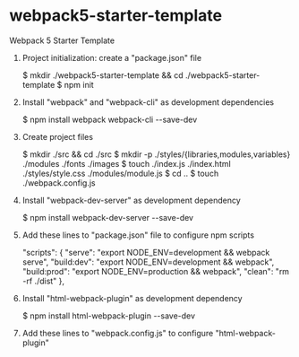 # webpack5-starter-template

Webpack 5 Starter Template

1.  Project initialization: create a "package.json" file

    $ mkdir ./webpack5-starter-template && cd ./webpack5-starter-template
    $ npm init

2.  Install "webpack" and "webpack-cli" as development dependencies

    $ npm install webpack webpack-cli --save-dev

3.  Create project files

    $ mkdir ./src && cd ./src
    $ mkdir -p ./styles/{libraries,modules,variables} ./modules ./fonts ./images
    $ touch ./index.js ./index.html ./styles/style.css ./modules/module.js
    $ cd ..
    $ touch ./webpack.config.js

4.  Install "webpack-dev-server" as development dependency

    $ npm install webpack-dev-server --save-dev

5.  Add these lines to "package.json" file to configure npm scripts

    "scripts": {
    "serve": "export NODE_ENV=development && webpack serve",
    "build:dev": "export NODE_ENV=development && webpack",
    "build:prod": "export NODE_ENV=production && webpack",
    "clean": "rm -rf ./dist"
    },

6.  Install "html-webpack-plugin" as development dependency

    $ npm install html-webpack-plugin --save-dev

7.  Add these lines to "webpack.config.js" to configure "html-webpack-plugin"